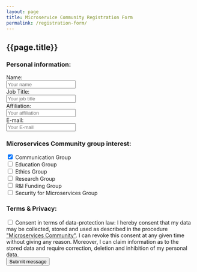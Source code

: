 ```yaml
---
layout: page
title: Microservice Community Registration Form
permalink: /registration-form/
---
```

<section style="margin-bottom:25px;">
  <div class="container" >
    <div class="section-title">
      <h2>{{page.title}}</h2>
    </div>
    <div class="container">
    <form method="POST" action="/!/fh/!/submit">
        <h3>Personal information:</h3>
        <label>Name: </label><br />
        <input type="text" name="name" placeholder="Your name" required="required"><br />
        <label>Job Title: </label><br />
        <input type="text" name="title" placeholder="Your job title" required="required"><br />
        <label>Affiliation: </label><br />
        <input type="text" name="affiliation" placeholder="Your affiliation" required="required"><br />
        <label>E-mail: </label><br />
        <input type="text" name="email" placeholder="Your E-mail" required="required"><br />
        <h3>Microservices Community group interest:</h3>
        <input type="checkbox" id="communication-group" name="communication-group" value="communication-group" checked /> Communication Group <br />
        <input type="checkbox" id="education-group" name="education-group" value="education-group" /> Education Group <br />
        <input type="checkbox" id="ethics-group" name="ethics-group" value="ethics-group" /> Ethics Group <br />
        <input type="checkbox" id="research-group" name="research-group" value="research-group" /> Research Group <br />
        <input type="checkbox" id="funding-group" name="funding-group" value="funding-group" /> R&I Funding Group <br />
        <input type="checkbox" id="security-group" name="security-group" value="security-group" /> Security for Microservices Group <br />
        <h3>Terms & Privacy:</h3>
        <label for="confirmation"><input type="checkbox" id="confirmation" name="confirmation" value="confirmation" required="required" />
        Consent in terms of data-protection law: I hereby consent that my data may be collected, stored and used as described in the procedure <a href="https://www.sdu.dk/en/om_sdu/om_dette_websted/databeskyttelse" target="_blank">"Microservices Community"</a>. I can revoke this consent at any given time without giving any reason. Moreover, I can claim information as to the stored data and require correction, deletion and inhibition of my personal data.
        </label>
        <br>
        <button class="btn btn-success" type="submit">Submit message</button>
    </form>
  </div>
  </div>
</section>